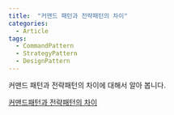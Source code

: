 ```yaml
---
title:  "커맨드 패턴과 전략패턴의 차이"
categories:
  - Article
tags:
  - CommandPattern
  - StrategyPattern
  - DesignPattern
---
```



커맨드 패턴과 전략패턴의 차이에 대해서 알아 봅니다.


[커맨드패턴과 전략패턴의 차이](https://stackoverflow.com/questions/4834979/difference-between-strategy-pattern-and-command-pattern)

